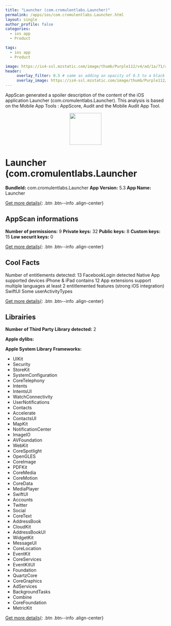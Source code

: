 ```yaml
---
title: "Launcher (com.cromulentlabs.Launcher)"
permalink: /apps/ios/com.cromulentlabs.Launcher.html
layout: single
author_profile: false
categories: 
  - ios app 
  - Product 

tags: 
  - ios app 
  - Product 

image: https://is4-ssl.mzstatic.com/image/thumb/Purple112/v4/ad/1a/71/ad1a71cd-5c9e-ec8f-f53a-ca451b5c0137/AppIcon-1x_U007emarketing-0-7-0-85-220.png/512x512bb.jpg
header: 
     overlay_filter: 0.5 # same as adding an opacity of 0.5 to a black background
     overlay_image: https://is4-ssl.mzstatic.com/image/thumb/Purple112/v4/ad/1a/71/ad1a71cd-5c9e-ec8f-f53a-ca451b5c0137/AppIcon-1x_U007emarketing-0-7-0-85-220.png/512x512bb.jpg
---
```

AppScan generated a spoiler description of the content of the iOS application Launcher (com.cromulentlabs.Launcher). This analysis is based on the Mobile App Tools : AppScore, Audit and the Mobile Audit App Tool.

  
  
<div style="text-align: center;"><img src="https://is4-ssl.mzstatic.com/image/thumb/Purple112/v4/ad/1a/71/ad1a71cd-5c9e-ec8f-f53a-ca451b5c0137/AppIcon-1x_U007emarketing-0-7-0-85-220.png/512x512bb.jpg" width="100" height="100"></div>  
  
# Launcher (com.cromulentlabs.Launcher

**BundleId:** com.cromulentlabs.Launcher
**App Version:** 5.3
**App Name:** Launcher


[Get more details](/pricing.html){: .btn .btn--info .align-center}  
  
## AppScan informations 

**Number of permissions:** 9
**Private keys:** 32
**Public keys:** 8
**Custom keys:** 15
**Low securit keys:** 0
  
[Get more details](/pricing.html){: .btn .btn--info .align-center}

## Cool Facts

Number of entitlements detected: 13
FacebookLogin detected
Native App
supported devices iPhone & iPad
contains 12 App extensions
support multiple languages
at least 2 entitlemented features (strong iOS integration)
SwiftUI
Some userActivityTypes
  
[Get more details](/pricing.html){: .btn .btn--info .align-center}

## Librairies 
**Number of Third Party Library detected:** 2

**Apple dylibs:**


**Apple System Library Frameworks:**
- UIKit
- Security
- StoreKit
- SystemConfiguration
- CoreTelephony
- Intents
- IntentsUI
- WatchConnectivity
- UserNotifications
- Contacts
- Accelerate
- ContactsUI
- MapKit
- NotificationCenter
- ImageIO
- AVFoundation
- WebKit
- CoreSpotlight
- OpenGLES
- CoreImage
- PDFKit
- CoreMedia
- CoreMotion
- CoreData
- MediaPlayer
- SwiftUI
- Accounts
- Twitter
- Social
- CoreText
- AddressBook
- CloudKit
- AddressBookUI
- WidgetKit
- MessageUI
- CoreLocation
- EventKit
- CoreServices
- EventKitUI
- Foundation
- QuartzCore
- CoreGraphics
- AdServices
- BackgroundTasks
- Combine
- CoreFoundation
- MetricKit


  
[Get more details](/pricing.html){: .btn .btn--info .align-center}


